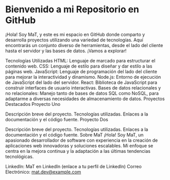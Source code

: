 # Bienvenido a mi Repositorio en GitHub
¡Hola! Soy MaT, y este es mi espacio en GitHub donde comparto y desarrolla proyectos utilizando una variedad de tecnologías. Aquí encontrarás un conjunto diverso de herramientas, desde el lado del cliente hasta el servidor y las bases de datos. ¡Vamos a explorar!

Tecnologías Utilizadas
HTML: Lenguaje de marcado para estructurar el contenido web.
CSS: Lenguaje de estilo para diseñar y dar estilo a las páginas web.
JavaScript: Lenguaje de programación del lado del cliente para mejorar la interactividad y dinamismo.
Node.js: Entorno de ejecución de JavaScript del lado del servidor.
React: Biblioteca de JavaScript para construir interfaces de usuario interactivas.
Bases de datos relacionales y no relacionales: Manejo tanto de bases de datos SQL como NoSQL, para adaptarme a diversas necesidades de almacenamiento de datos.
Proyectos Destacados
Proyecto Uno

Descripción breve del proyecto.
Tecnologías utilizadas.
Enlaces a la documentación y el código fuente.
Proyecto Dos

Descripción breve del proyecto.
Tecnologías utilizadas.
Enlaces a la documentación y el código fuente.
Sobre MaT
¡Hola! Soy MaT, un apasionado desarrollador de software con experiencia en la creación de aplicaciones web innovadoras y soluciones escalables. Mi enfoque se centra en la mejora continua y la adaptación a las últimas tendencias tecnológicas.

LinkedIn: MaT en LinkedIn (enlace a tu perfil de LinkedIn)
Correo Electrónico: mat.dev@example.com

